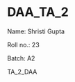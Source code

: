 # DAA_TA_2

Name: Shristi Gupta

Roll no.: 23

Batch: A2

TA_2_DAA

                                                          
